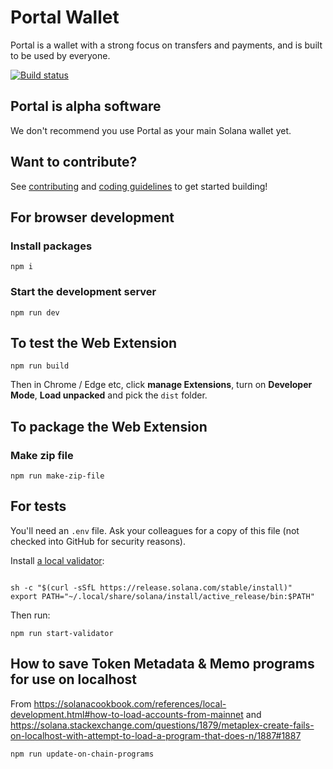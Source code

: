 # Portal Wallet

Portal is a wallet with a strong focus on transfers and payments, and is built to be used by everyone.

[![Build status](https://github.com/portalwallet/portalwallet/actions/workflows/tests.yaml/badge.svg)](https://github.com/portalwallet/portalwallet/actions)

## Portal is alpha software

We don't recommend you use Portal as your main Solana wallet yet.

## Want to contribute?

See [contributing](CONTRIBUTING.md) and [coding guidelines](CODING_GUIDELINES.md) to get started building!

## For browser development

### Install packages

`npm i`

### Start the development server

`npm run dev`

## To test the Web Extension

```
npm run build
```

Then in Chrome / Edge etc, click **manage Extensions**, turn on **Developer Mode**, **Load unpacked** and pick the `dist` folder.


## To package the Web Extension 

### Make zip file

```
npm run make-zip-file
```

## For tests

You'll need an `.env` file. Ask your colleagues for a copy of this file (not checked into GitHub for security reasons).

Install [a local validator](https://solanacookbook.com/references/local-development.html#starting-a-local-validator):

```

sh -c "$(curl -sSfL https://release.solana.com/stable/install)"
export PATH="~/.local/share/solana/install/active_release/bin:$PATH"

```

Then run:

```
npm run start-validator
```

## How to save Token Metadata & Memo programs for use on localhost

From https://solanacookbook.com/references/local-development.html#how-to-load-accounts-from-mainnet
and https://solana.stackexchange.com/questions/1879/metaplex-create-fails-on-localhost-with-attempt-to-load-a-program-that-does-n/1887#1887

```
npm run update-on-chain-programs
```


